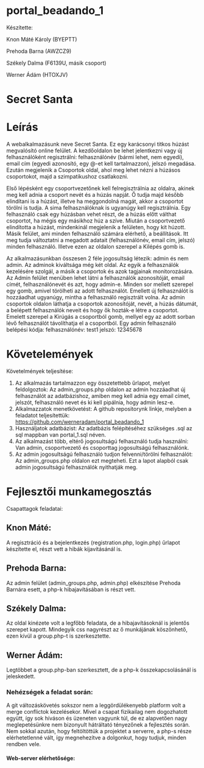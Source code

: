 # portal_beadando_1

Készítette:

Knon Máté Károly (BYEPTT)

Prehoda Barna (AWZCZ9)

Székely Dalma (F6139U, másik csoport)

Werner Ádám (HTOXJV)

# Secret Santa

# Leírás

A webalkalmazásunk neve Secret Santa. Ez egy karácsonyi titkos húzást megvalósító online felület.
A kezdőoldalon be lehet jelentkezni vagy új felhasználóként regisztrálni: felhasználónév (bármi lehet, nem egyedi), email cím (egyedi azonosító, egy @-et kell tartalmazzon), jelszó megadása.
Ezután megjelenik a Csoportok oldal, ahol meg lehet nézni a húzásos csoportokot, majd a szimpatikushoz csatlakozni.

Első lépésként egy csoportvezetőnek kell felregisztrálnia az oldalra, akinek meg kell adnia a csoport nevét és a húzás napját. Ő tudja majd később elindítani is a húzást, illetve ha meggondolná magát, akkor a csoportot törölni is tudja.
A sima felhasználóknak is ugyanúgy kell regisztrálnia. Egy felhasználó csak egy húzásban vehet részt, de a húzás előtt válthat csoportot, ha mégis egy másikhoz húz a szíve.
Miután a csoportvezető elindította a húzást, mindenkinál megjelenik a felületen, hogy kit húzott.
Másik felület, ami minden felhasználó számára elérhető, a beállítások. Itt meg tudja változtatni a megadott adatait (felhasználónév, email cím, jelszó) minden felhasználó. Illetve ezen az oldalon szerepel a Kilépés gomb is.

Az alkalmazásunkban összesen 2 féle jogosultság létezik: admin és nem admin.
Az adminok kiváltsága még két oldal. Az egyik a felhasználók kezelésére szolgál, a másik a csoportok és azok tagjainak monitorozására. Az Admin felület menüben lehet látni a felhasználók azonosítóját, email címét, felhasználónevét és azt, hogy admin-e. Minden sor mellett szerepel egy gomb, amivel törölheti az adott felhasználót. Emellett új felhasználót is hozzáadhat ugyanúgy, mintha a felhasználó regisztrált volna. Az admin csoportok oldalon láthatja a csoportok azonosítóját, nevét, a húzás dátumát, a belépett felhasználók neveit és hogy ők hozták-e létre a csoportot. Emelett szerepel a Kirúgás a csoportból gomb, mellyel egy az adott sorban lévő felhasználót távolíthatja el a csoportból.
Egy admin felhasználó belépési kódja:
felhasználónév: test1
jelszó: 12345678

# Követelemények

Követelmények teljesítése:
1. Az alkalmazás tartalmazzon egy összetettebb űrlapot, melyet feldolgoztok:
Az admin_groups.php oldalon az admin hozzáadhat új felhasználót az adatbázishoz, amiben meg kell adnia egy email címet, jelszót, felhasználó nevet és ki kell pipálnia, hogy admin lesz-e.
2. Alkalmazzatok menetkövetést:
A github repositorynk linkje, melyben a feladatot teljesítettük:
https://github.com/werneradam/portal_beadando_1
3. Használjatok adatbázist:
Az adatbázis felépítéséhez szükséges .sql az sql mappban van portal_1.sql néven.
4. Az alkalmazást több, eltérő jogosultságú felhasználó tudja használni:
Van admin, csoportvezető és csoporttag jogosultságú felhasználónk.
5. Az admin jogosultságú felhasználó tudjon felvenni/törölni felhasználót:
Az admin_groups.php oldalon ezt megteheti. Ezt a lapot alapból csak admin jogosultságú felhasználók nyithatják meg.

# Fejlesztői munkamegosztás

Csapattagok feladatai:

## Knon Máté:
A regisztráció és a bejelentkezés (registration.php, login.php) űrlapot készítette el, részt vett a hibák kijavításánál is.

## Prehoda Barna:
Az admin felület (admin\_groups.php, admin.php) elkészítése Prehoda Barnára esett, a php-k hibajavításában is részt vett.

## Székely Dalma:
Az oldal kinézete volt a legfőbb feladata, de a hibajavításoknál is jelentős szerepet kapott. Mindegyik css nagyrészt az ő munkájának köszönhető, ezen kívül a group.php-t is szerkesztette.

## Werner Ádám:
Legtöbbet a group.php-ban szerkesztett, de a php-k összekapcsolásánál is jeleskedett.

### Nehézségek a feladat során:
A git változáskövetés sokszor nem a leggördülékenyebb platform volt a merge conflictok kezelésekor.
Mivel a csapat fizikailag nem dogozhatott együtt, így sok híváson és üzeneten vagyunk túl, de ez alapvetően nagy meglepetésünkre nem bizonyult hátráltató tényezőnek a fejlesztés során.
Nem sokkal azután, hogy feltöltöttük a projektet a serverre, a php-s része elérhetetlenné vált, így megnehezítve a dolgonkut, hogy tudjuk, minden rendben vele.

#### Web-server elérhetősége:
